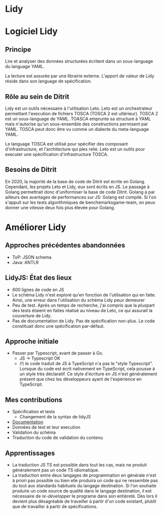 # Lidy

# Logiciel Lidy

## Principe

Lire et analyser des données structurées écritent dans un sous-language du language YAML.

La lecture est assurée par une librairie externe. L'apport de valeur de Lidy réside dans son language de spécification.

## Rôle au sein de Ditrit

Lidy est un outils nécessaire à l'utilisation Leto. Leto est un orchestrateur permettant l'execution de fichiers TOSCA (TOSCA 2 est ultérieur). TOSCA 2 est un sous-language de YAML. TOASCA emprunte sa structure à YAML mais n'autorise qu'un sous-ensemble des constructions permisent par YAML. TOSCA peut donc être vu comme un dialecte du meta-language YAML.

Le language TOSCA est utilisé pour spécifier des composant d'infrastructure, et l'architecture qui ples relie. Leto est un outils pour executer une spécification d'infrastructure TOSCA.

## Besoins de Ditrit

En 2020, la majorité de la base de code de Ditrit est écrite en Golang. Cependant, les projets Leto et Lidy, eux sont écrits en JS. Le passage à Golang permettrait donc d'uniformiser la base de code Ditrit. Golang à par ailleurs des avantages de performances sur JS: Golang est compilé. Si l'on s'appuit sur les tests algorithmiques de benchemarksgame-team, on peux donner une vitesse deux fois plus élevée pour Golang.

# Améliorer Lidy

## Approches précédentes abandonnées

- ToP: JSON schema
- Java: ANTLR

## LidyJS: État des lieux

- 600 lignes de code en JS
- Le schéma Lidy n'est exploré qu'en fonction de l'utilisation qui en faite. Ainsi, une erreur dans l'utilisation du schéma Lidy peux demeurer
- Peu de test. Après un temps de recherche, j'ai compris que la pluspart des tests étaient en faites réalisé au niveau de Leto, ce qui assurait la couverture
  de Lidy.
- Pas de documentation de Lidy. Pas de spécification non-plus. Le code constituait donc une spécification par-défaut.

## Approche initiale

- Passer par Typescript, avant de passer à Go.
  - JS -> Typescript OK
  - /!\ le code traduit de JS à TypeScript n'a pas le "style Typescript". Lorsque du code est écrit nativement en TypeScript, cela pousse à un style très déclaratif. Ce style d'écriture en JS n'est généralement présent que chez les développeurs ayant de l'expérience en TypeScript.

## Mes contributions

- Spécification et tests
  - Changement de la syntax de lidyJS
- [Documentation]()
- Données de test et leur execution
- Validation du schéma
- Traduction du code de validation du contenu

## Apprentissages

- La traduction JS TS est possible dans tout les cas, mais ne produit généralement pas un code TS idiomatique.
- La traduction entre deux langages de programmation en générale n'est à priori pas possible ou bien elle produira un code qui ne ressemble pas du tout aux standards habituels du langage destination. Si l'on souhaite produire un code source de qualité dans le langage destination, il est nécessaire de _re-développer_ le programe dans son entièreté. Dès lors il devient plus désagréable de travailler à partir d'un code existant, plutôt que de travailler à partir de spécifications.
